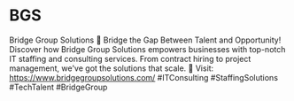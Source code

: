 # BGS
Bridge Group Solutions
🌉 Bridge the Gap Between Talent and Opportunity!
Discover how Bridge Group Solutions empowers businesses with top-notch IT staffing and consulting services. From contract hiring to project management, we've got the solutions that scale.
🔗 Visit: https://www.bridgegroupsolutions.com/
#ITConsulting #StaffingSolutions #TechTalent #BridgeGroup


